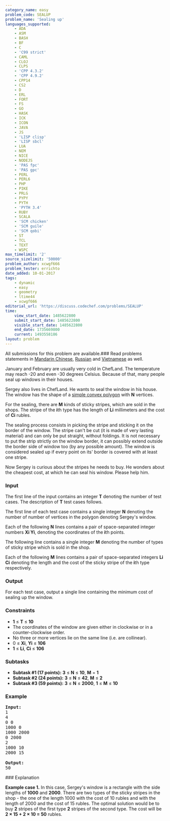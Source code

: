 ```yaml
---
category_name: easy
problem_code: SEALUP
problem_name: 'Sealing up'
languages_supported:
    - ADA
    - ASM
    - BASH
    - BF
    - C
    - 'C99 strict'
    - CAML
    - CLOJ
    - CLPS
    - 'CPP 4.3.2'
    - 'CPP 4.9.2'
    - CPP14
    - CS2
    - D
    - ERL
    - FORT
    - FS
    - GO
    - HASK
    - ICK
    - ICON
    - JAVA
    - JS
    - 'LISP clisp'
    - 'LISP sbcl'
    - LUA
    - NEM
    - NICE
    - NODEJS
    - 'PAS fpc'
    - 'PAS gpc'
    - PERL
    - PERL6
    - PHP
    - PIKE
    - PRLG
    - PYPY
    - PYTH
    - 'PYTH 3.4'
    - RUBY
    - SCALA
    - 'SCM chicken'
    - 'SCM guile'
    - 'SCM qobi'
    - ST
    - TCL
    - TEXT
    - WSPC
max_timelimit: '2'
source_sizelimit: '50000'
problem_author: xcwgf666
problem_tester: errichto
date_added: 10-01-2017
tags:
    - dynamic
    - easy
    - geometry
    - ltime44
    - xcwgf666
editorial_url: 'https://discuss.codechef.com/problems/SEALUP'
time:
    view_start_date: 1485622800
    submit_start_date: 1485622800
    visible_start_date: 1485622800
    end_date: 1735669800
    current: 1493558186
layout: problem
---
```

All submissions for this problem are available.###  Read problems statements in [Mandarin Chinese](http://www.codechef.com/download/translated/LTIME44/mandarin/SEALUP.pdf), [Russian](http://www.codechef.com/download/translated/LTIME44/russian/SEALUP.pdf) and [Vietnamese](http://www.codechef.com/download/translated/LTIME44/vietnamese/SEALUP.pdf) as well.

January and February are usually very cold in ChefLand. The temperature may reach -20 and even -30 degrees Celsius. Because of that, many people seal up windows in their houses.

Sergey also lives in ChefLand. He wants to seal the window in his house. The window has the shape of a [simple convex polygon](https://en.wikipedia.org/wiki/Convex_polygon) with **N** vertices.

For the sealing, there are **M** kinds of sticky stripes, which are sold in the shops. The stripe of the **i**th type has the length of **Li** millimeters and the cost of **Ci** rubles.

The sealing process consists in picking the stripe and sticking it on the border of the window. The stripe can't be cut (it is made of very lasting material) and can only be put straight, without foldings. It is not necessary to put the strip strictly on the window border, it can possibly extend outside the border side of window too (by any possible amount). The window is considered sealed up if every point on its' border is covered with at least one stripe.

Now Sergey is curious about the stripes he needs to buy. He wonders about the cheapest cost, at which he can seal his window. Please help him.

### Input

The first line of the input contains an integer **T** denoting the number of test cases. The description of **T** test cases follows.

The first line of each test case contains a single integer **N** denoting the number of number of vertices in the polygon denoting Sergey's window.

Each of the following **N** lines contains a pair of space-separated integer numbers **Xi Yi**, denoting the coordinates of the **i**th points.

The following line contains a single integer **M** denoting the number of types of sticky stripe which is sold in the shop.

Each of the following **M** lines contains a pair of space-separated integers **Li Ci** denoting the length and the cost of the sticky stripe of the **i**th type respectively.

### Output

For each test case, output a single line containing the minimum cost of sealing up the window.

### Constraints

- **1** ≤ **T** ≤ **10**
- The coordinates of the window are given either in clockwise or in a counter-clockwise order.
- No three or more vertices lie on the same line (i.e. are collinear).
- 0 ≤ **Xi**, **Yi** ≤ **106**
- **1** ≤ **Li**, **Ci** ≤ **106**

### Subtasks

- **Subtask #1 (17 points):** **3** ≤ **N** ≤ **10**, **M** = **1**
- **Subtask #2 (24 points):** **3** ≤ **N** ≤ **42**, **M** ≤ **2**
- **Subtask #3 (59 points):** **3** ≤ **N** ≤ **2000**, **1** ≤ **M** ≤ **10**

### Example

<pre><b>Input:</b>
<tt>1
4
0 0
1000 0
1000 2000
0 2000
2
1000 10
2000 15</tt>

<b>Output:</b>
<tt>50</tt>
</pre>### Explanation

**Example case 1.** In this case, Sergey's window is a rectangle with the side lengths of **1000** and **2000**. There are two types of the sticky stripes in the shop - the one of the length 1000 with the cost of 10 rubles and with the length of 2000 and the cost of 15 rubles. The optimal solution would be to buy **2** stripes of the first type **2** stripes of the second type. The cost will be **2 × 15 + 2 × 10 = 50** rubles.
